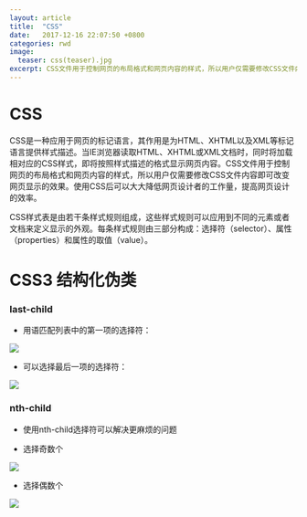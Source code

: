 ```yaml
---
layout: article
title:  "CSS"
date:   2017-12-16 22:07:50 +0800
categories: rwd 
image:
  teaser: css(teaser).jpg
excerpt: CSS文件用于控制网页的布局格式和网页内容的样式，所以用户仅需要修改CSS文件内容即可改变网页显示的效果。
---
```


# CSS
CSS是一种应用于网页的标记语言，其作用是为HTML、XHTML以及XML等标记语言提供样式描述。当IE浏览器读取HTML、XHTML或XML文档时，同时将加载相对应的CSS样式，即将按照样式描述的格式显示网页内容。CSS文件用于控制网页的布局格式和网页内容的样式，所以用户仅需要修改CSS文件内容即可改变网页显示的效果。使用CSS后可以大大降低网页设计者的工作量，提高网页设计的效率。 

CSS样式表是由若干条样式规则组成，这些样式规则可以应用到不同的元素或者文档来定义显示的外观。每条样式规则由三部分构成：选择符（selector）、属性（properties）和属性的取值（value）。

# CSS3 结构化伪类

### last-child

- 用语匹配列表中的第一项的选择符：

<img src="https://qiurulin.github.io/images/r.jpg">

- 可以选择最后一项的选择符：

<img src="https://qiurulin.github.io/images/s.jpg">

### nth-child

- 使用nth-child选择符可以解决更麻烦的问题

- 选择奇数个

<img src="https://qiurulin.github.io/images/t.jpg">

- 选择偶数个

<img src="https://qiurulin.github.io/images/u.jpg">